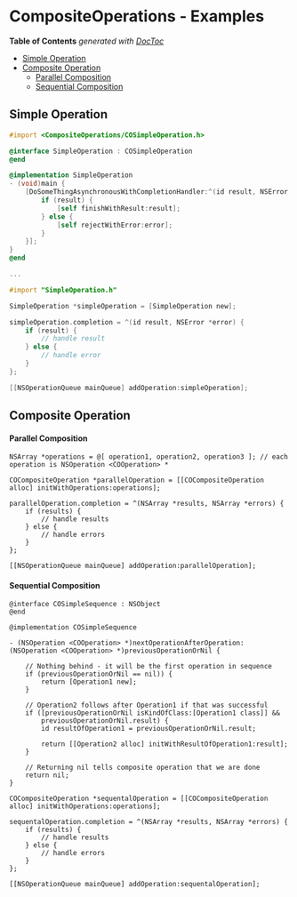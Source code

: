# CompositeOperations - Examples

<!-- START doctoc generated TOC please keep comment here to allow auto update -->
<!-- DON'T EDIT THIS SECTION, INSTEAD RE-RUN doctoc TO UPDATE -->
**Table of Contents**  *generated with [DocToc](http://doctoc.herokuapp.com/)*

- [Simple Operation](#simple-operation)
- [Composite Operation](#composite-operation)
    - [Parallel Composition](#parallel-composition)
    - [Sequential Composition](#sequential-composition)

<!-- END doctoc generated TOC please keep comment here to allow auto update -->

## Simple Operation

```objective-c
#import <CompositeOperations/COSimpleOperation.h>

@interface SimpleOperation : COSimpleOperation
@end

@implementation SimpleOperation
- (void)main {
    [DoSomeThingAsynchronousWithCompletionHandler:^(id result, NSError *error){
        if (result) {
            [self finishWithResult:result];
        } else {
        	[self rejectWithError:error];
        }
    }];
}
@end

...

#import "SimpleOperation.h"

SimpleOperation *simpleOperation = [SimpleOperation new];

simpleOperation.completion = ^(id result, NSError *error) {
    if (result) {
        // handle result
    } else {
        // handle error
    }
};

[[NSOperationQueue mainQueue] addOperation:simpleOperation];
```

## Composite Operation

#### Parallel Composition

```
NSArray *operations = @[ operation1, operation2, operation3 ]; // each operation is NSOperation <COOperation> *

COCompositeOperation *parallelOperation = [[COCompositeOperation alloc] initWithOperations:operations];

parallelOperation.completion = ^(NSArray *results, NSArray *errors) {
    if (results) {
        // handle results
    } else {
        // handle errors
    }
};

[[NSOperationQueue mainQueue] addOperation:parallelOperation];
```

#### Sequential Composition

```
@interface COSimpleSequence : NSObject
@end

@implementation COSimpleSequence

- (NSOperation <COOperation> *)nextOperationAfterOperation:(NSOperation <COOperation> *)previousOperationOrNil {

    // Nothing behind - it will be the first operation in sequence
    if (previousOperationOrNil == nil)) {
        return [Operation1 new];
    }

    // Operation2 follows after Operation1 if that was successful
    if ([previousOperationOrNil isKindOfClass:[Operation1 class]] &&
        previousOperationOrNil.result) {
        id resultOfOperation1 = previousOperationOrNil.result;
        
        return [[Operation2 alloc] initWithResultOfOperation1:result];
    }
    
    // Returning nil tells composite operation that we are done
    return nil;
}

COCompositeOperation *sequentalOperation = [[COCompositeOperation alloc] initWithOperations:operations];

sequentalOperation.completion = ^(NSArray *results, NSArray *errors) {
    if (results) {
        // handle results
    } else {
        // handle errors
    }
};

[[NSOperationQueue mainQueue] addOperation:sequentalOperation];
```

